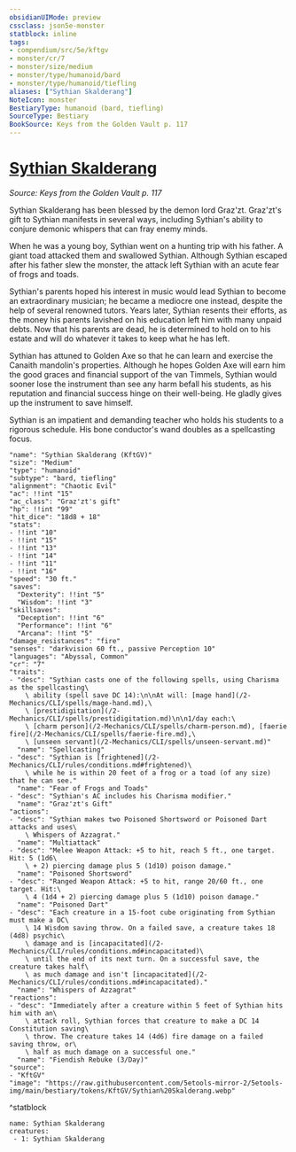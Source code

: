 ```yaml
---
obsidianUIMode: preview
cssclass: json5e-monster
statblock: inline
tags:
- compendium/src/5e/kftgv
- monster/cr/7
- monster/size/medium
- monster/type/humanoid/bard
- monster/type/humanoid/tiefling
aliases: ["Sythian Skalderang"]
NoteIcon: monster
BestiaryType: humanoid (bard, tiefling)
SourceType: Bestiary
BookSource: Keys from the Golden Vault p. 117
---
```

# [Sythian Skalderang](2-Mechanics/CLI/bestiary/npc/sythian-skalderang-kftgv.md)
*Source: Keys from the Golden Vault p. 117*  

Sythian Skalderang has been blessed by the demon lord Graz'zt. Graz'zt's gift to Sythian manifests in several ways, including Sythian's ability to conjure demonic whispers that can fray enemy minds.

When he was a young boy, Sythian went on a hunting trip with his father. A giant toad attacked them and swallowed Sythian. Although Sythian escaped after his father slew the monster, the attack left Sythian with an acute fear of frogs and toads.

Sythian's parents hoped his interest in music would lead Sythian to become an extraordinary musician; he became a mediocre one instead, despite the help of several renowned tutors. Years later, Sythian resents their efforts, as the money his parents lavished on his education left him with many unpaid debts. Now that his parents are dead, he is determined to hold on to his estate and will do whatever it takes to keep what he has left.

Sythian has attuned to Golden Axe so that he can learn and exercise the Canaith mandolin's properties. Although he hopes Golden Axe will earn him the good graces and financial support of the van Timmels, Sythian would sooner lose the instrument than see any harm befall his students, as his reputation and financial success hinge on their well-being. He gladly gives up the instrument to save himself.

Sythian is an impatient and demanding teacher who holds his students to a rigorous schedule. His bone conductor's wand doubles as a spellcasting focus.

```statblock
"name": "Sythian Skalderang (KftGV)"
"size": "Medium"
"type": "humanoid"
"subtype": "bard, tiefling"
"alignment": "Chaotic Evil"
"ac": !!int "15"
"ac_class": "Graz'zt's gift"
"hp": !!int "99"
"hit_dice": "18d8 + 18"
"stats":
- !!int "10"
- !!int "15"
- !!int "13"
- !!int "14"
- !!int "11"
- !!int "16"
"speed": "30 ft."
"saves":
  "Dexterity": !!int "5"
  "Wisdom": !!int "3"
"skillsaves":
  "Deception": !!int "6"
  "Performance": !!int "6"
  "Arcana": !!int "5"
"damage_resistances": "fire"
"senses": "darkvision 60 ft., passive Perception 10"
"languages": "Abyssal, Common"
"cr": "7"
"traits":
- "desc": "Sythian casts one of the following spells, using Charisma as the spellcasting\
    \ ability (spell save DC 14):\n\nAt will: [mage hand](/2-Mechanics/CLI/spells/mage-hand.md),\
    \ [prestidigitation](/2-Mechanics/CLI/spells/prestidigitation.md)\n\n1/day each:\
    \ [charm person](/2-Mechanics/CLI/spells/charm-person.md), [faerie fire](/2-Mechanics/CLI/spells/faerie-fire.md),\
    \ [unseen servant](/2-Mechanics/CLI/spells/unseen-servant.md)"
  "name": "Spellcasting"
- "desc": "Sythian is [frightened](/2-Mechanics/CLI/rules/conditions.md#frightened)\
    \ while he is within 20 feet of a frog or a toad (of any size) that he can see."
  "name": "Fear of Frogs and Toads"
- "desc": "Sythian's AC includes his Charisma modifier."
  "name": "Graz'zt's Gift"
"actions":
- "desc": "Sythian makes two Poisoned Shortsword or Poisoned Dart attacks and uses\
    \ Whispers of Azzagrat."
  "name": "Multiattack"
- "desc": "Melee Weapon Attack: +5 to hit, reach 5 ft., one target. Hit: 5 (1d6\
    \ + 2) piercing damage plus 5 (1d10) poison damage."
  "name": "Poisoned Shortsword"
- "desc": "Ranged Weapon Attack: +5 to hit, range 20/60 ft., one target. Hit:\
    \ 4 (1d4 + 2) piercing damage plus 5 (1d10) poison damage."
  "name": "Poisoned Dart"
- "desc": "Each creature in a 15-foot cube originating from Sythian must make a DC\
    \ 14 Wisdom saving throw. On a failed save, a creature takes 18 (4d8) psychic\
    \ damage and is [incapacitated](/2-Mechanics/CLI/rules/conditions.md#incapacitated)\
    \ until the end of its next turn. On a successful save, the creature takes half\
    \ as much damage and isn't [incapacitated](/2-Mechanics/CLI/rules/conditions.md#incapacitated)."
  "name": "Whispers of Azzagrat"
"reactions":
- "desc": "Immediately after a creature within 5 feet of Sythian hits him with an\
    \ attack roll, Sythian forces that creature to make a DC 14 Constitution saving\
    \ throw. The creature takes 14 (4d6) fire damage on a failed saving throw, or\
    \ half as much damage on a successful one."
  "name": "Fiendish Rebuke (3/Day)"
"source":
- "KftGV"
"image": "https://raw.githubusercontent.com/5etools-mirror-2/5etools-img/main/bestiary/tokens/KftGV/Sythian%20Skalderang.webp"
```
^statblock

```encounter-table
name: Sythian Skalderang
creatures:
 - 1: Sythian Skalderang
```